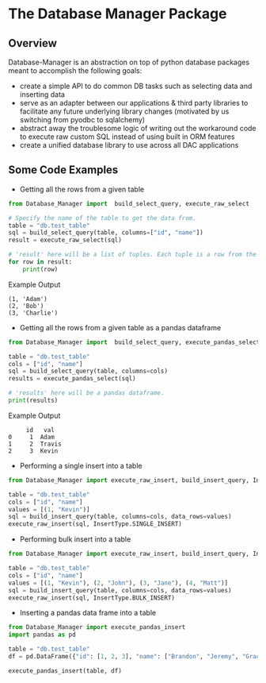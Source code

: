 # The Database Manager Package

## Overview

Database-Manager is an abstraction on top of python database packages meant to accomplish the following goals:

- create a simple API to do common DB tasks such as selecting data and inserting data
- serve as an adapter between our applications & third party libraries to facilitate any future underlying library changes (motivated by us switching from pyodbc to sqlalchemy)
- abstract away the troublesome logic of writing out the workaround code to execute raw custom SQL instead of using built in ORM features
- create a unified database library to use across all DAC applications

## Some Code Examples

- Getting all the rows from a given table 
```python
from Database_Manager import  build_select_query, execute_raw_select

# Specify the name of the table to get the data from.
table = "db.test_table"
sql = build_select_query(table, columns=["id", "name"])
result = execute_raw_select(sql)

# 'result' here will be a list of tuples. Each tuple is a row from the table.
for row in result:
    print(row)
```
Example Output
```
(1, 'Adam')   
(2, 'Bob')    
(3, 'Charlie')
```

- Getting all the rows from a given table as a pandas dataframe
```python
from Database_Manager import  build_select_query, execute_pandas_select

table = "db.test_table"
cols = ["id", "name"]
sql = build_select_query(table, columns=cols)
results = execute_pandas_select(sql)

# 'results' here will be a pandas dataframe.
print(results)
```
Example Output
```
     id   val
0     1  Adam
1     2  Travis
2     3  Kevin
```

- Performing a single insert into a table
```python
from Database_Manager import execute_raw_insert, build_insert_query, InsertType

table = "db.test_table"
cols = ["id", "name"]
values = [(1, "Kevin")]
sql = build_insert_query(table, columns=cols, data_rows=values)
execute_raw_insert(sql, InsertType.SINGLE_INSERT)
```

- Performing bulk insert into a table
```python
from Database_Manager import execute_raw_insert, build_insert_query, InsertType 

table = "db.test_table"
cols = ["id", "name"]
values = [(1, "Kevin"), (2, "John"), (3, "Jane"), (4, "Matt")]
sql = build_insert_query(table, columns=cols, data_rows=values)
execute_raw_insert(sql, InsertType.BULK_INSERT)
```

- Inserting a pandas data frame into a table
```python
from Database_Manager import execute_pandas_insert
import pandas as pd

table = "db.test_table"
df = pd.DataFrame({"id": [1, 2, 3], "name": ["Brandon", "Jeremy", "Grace"]})

execute_pandas_insert(table, df)
```